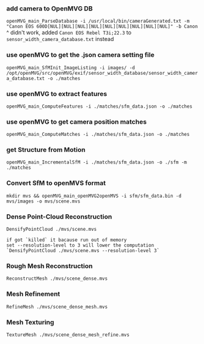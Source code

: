 ### add camera to OpenMVG DB
`openMVG_main_ParseDatabase -i /usr/local/bin/cameraGenerated.txt -m "Canon EOS 600D[NUL][NUL][NUL][NUL][NUL][NUL][NUL][NUL][NUL]" -b Canon`
^ didn't work, added `Canon EOS Rebel T3i;22.3` to `sensor_width_camera_database.txt` instead

### use openMVG to get the .json camera setting file
`openMVG_main_SfMInit_ImageListing -i images/ -d /opt/openMVG/src/openMVG/exif/sensor_width_database/sensor_width_camera_database.txt -o ./matches`

### use openMVG to extract features
`openMVG_main_ComputeFeatures -i ./matches/sfm_data.json -o ./matches`

### use openMVG to get camera position matches
`openMVG_main_ComputeMatches -i ./matches/sfm_data.json -o ./matches`

### get Structure from Motion
`openMVG_main_IncrementalSfM -i ./matches/sfm_data.json -o ./sfm -m ./matches`

### Convert SfM to openMVS format
`mkdir mvs && openMVG_main_openMVG2openMVS -i sfm/sfm_data.bin -d mvs/images -o mvs/scene.mvs`




### Dense Point-Cloud Reconstruction
`DensifyPointCloud ./mvs/scene.mvs`

	if got `killed` it bacause run out of memory
	set --resolution-level to 3 will lower the computation
	`DensifyPointCloud ./mvs/scene.mvs --resolution-level 3`

### Rough Mesh Reconstruction
`ReconstructMesh ./mvs/scene_dense.mvs`

### Mesh Refinement
`RefineMesh ./mvs/scene_dense_mesh.mvs`

### Mesh Texturing
`TextureMesh ./mvs/scene_dense_mesh_refine.mvs`
